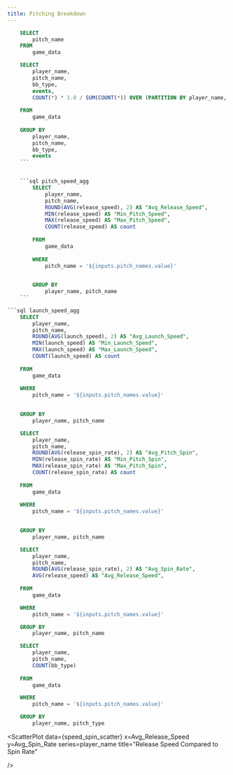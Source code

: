 ```yaml
---
title: Pitching Breakdown
---
```


```sql pitch_names_dropdown
    SELECT 
        pitch_name
    FROM
        game_data
```

<Dropdown 
    data={pitch_names_dropdown} 
    name=pitch_names 
    value=pitch_name 
    title="Select a Pitch Name" 
    defaultValue="Slider"
/>

```sql pitch_result
    SELECT 
        player_name, 
        pitch_name, 
        bb_type, 
        events, 
        COUNT(*) * 1.0 / SUM(COUNT(*)) OVER (PARTITION BY player_name, pitch_name, bb_type) AS proportion
    
    FROM 
        game_data
    
    GROUP BY 
        player_name, 
        pitch_name,  
        bb_type, 
        events
    ```


    ```sql pitch_speed_agg
        SELECT 
            player_name,
            pitch_name,
            ROUND(AVG(release_speed), 2) AS "Avg_Release_Speed", 
            MIN(release_speed) AS "Min_Pitch_Speed", 
            MAX(release_speed) AS "Max_Pitch_Speed", 
            COUNT(release_speed) AS count 
        
        FROM 
            game_data 
        
        WHERE 
            pitch_name = '${inputs.pitch_names.value}'
        

        GROUP BY 
            player_name, pitch_name
    ```

```sql launch_speed_agg
    SELECT 
        player_name,
        pitch_name,
        ROUND(AVG(launch_speed), 2) AS "Avg_Launch_Speed", 
        MIN(launch_speed) AS "Min_Launch_Speed", 
        MAX(launch_speed) AS "Max_Launch_Speed", 
        COUNT(launch_speed) AS count 
    
    FROM 
        game_data 
    
    WHERE 
        pitch_name = '${inputs.pitch_names.value}'
    

    GROUP BY 
        player_name, pitch_name
```



```sql pitch_spin_agg
    SELECT 
        player_name,
        pitch_name,
        ROUND(AVG(release_spin_rate), 2) AS "Avg_Pitch_Spin", 
        MIN(release_spin_rate) AS "Min_Pitch_Spin", 
        MAX(release_spin_rate) AS "Max_Pitch_Spin", 
        COUNT(release_spin_rate) AS count 
    
    FROM 
        game_data 
    
    WHERE 
        pitch_name = '${inputs.pitch_names.value}'
    

    GROUP BY 
        player_name, pitch_name
```

```sql speed_spin_scatter
    SELECT
        player_name,
        pitch_name,
        ROUND(AVG(release_spin_rate), 2) AS "Avg_Spin_Rate",
        AVG(release_speed) AS "Avg_Release_Speed",
    
    FROM 
        game_data

    WHERE 
        pitch_name = '${inputs.pitch_names.value}'

    GROUP BY 
        player_name, pitch_name
```

```sql pitch_result_scatter
    SELECT
        player_name,
        pitch_name,
        COUNT(bb_type)
    
    FROM 
        game_data

    WHERE 
        pitch_name = '${inputs.pitch_names.value}'

    GROUP BY 
        player_name, pitch_type
```

<DataTable data={pitch_result} groupBy=player_name groupsOpen=false>
 	<Column id=player_name/> 
	<Column id=pitch_name totalAgg=""/> 
	<Column id=bb_type totalAgg=""/>
    <Column id=events totalAgg=""/>
    <Column id=proportion totalAgg=""/>
</DataTable>

<BarChart 
    data={pitch_speed_agg}
    x=player_name
    y=Avg_Release_Speed
    swapXY=true
    title="Average Release Speed"
/>

<BarChart 
    data={launch_speed_agg}
    x=player_name
    y=Avg_Launch_Speed
    swapXY=true
    title="Average Launch Speed"
/>

<BarChart 
    data={pitch_spin_agg}
    x=player_name
    y=Avg_Pitch_Spin
    swapXY=true
    title="Average Spin Rate"
/>

<ScatterPlot 
    data={speed_spin_scatter}
    x=Avg_Release_Speed
    y=Avg_Spin_Rate
    series=player_name
    title="Release Speed Compared to Spin Rate"
    
/>

 